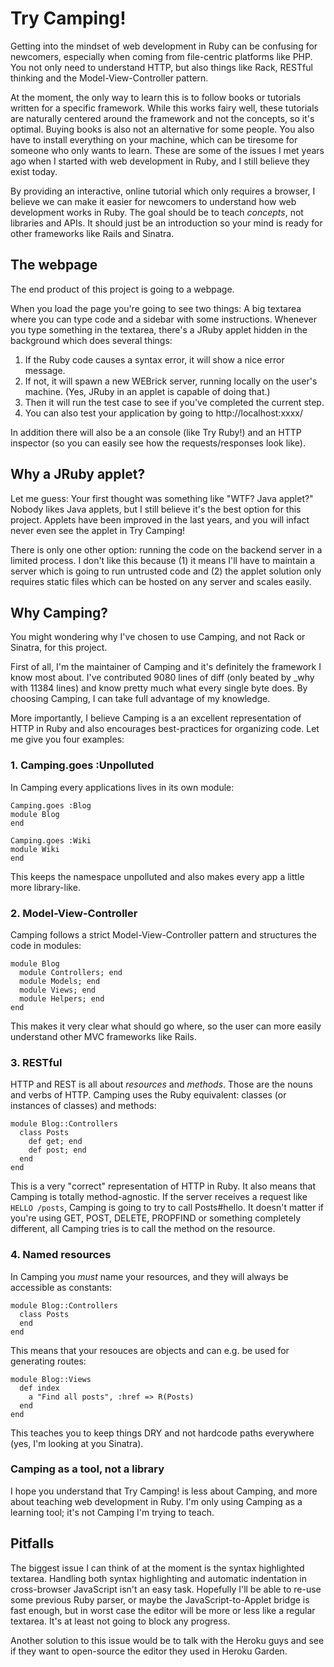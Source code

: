 Try Camping!
============

Getting into the mindset of web development in Ruby can be confusing for
newcomers, especially when coming from file-centric platforms like PHP. You not
only need to understand HTTP, but also things like Rack, RESTful thinking and
the Model-View-Controller pattern.

At the moment, the only way to learn this is to follow books or tutorials
written for a specific framework. While this works fairy well, these tutorials
are naturally centered around the framework and not the concepts, so it's
optimal. Buying books is also not an alternative for some people. You also have
to install everything on your machine, which can be tiresome for someone who
only wants to learn. These are some of the issues I met years ago when I started
with web development in Ruby, and I still believe they exist today.

By providing an interactive, online tutorial which only requires a browser, I
believe we can make it easier for newcomers to understand how web development
works in Ruby. The goal should be to teach *concepts*, not libraries and APIs.
It should just be an introduction so your mind is ready for other frameworks
like Rails and Sinatra.


The webpage
-----------

The end product of this project is going to a webpage.

When you load the page you're going to see two things: A big textarea where you
can type code and a sidebar with some instructions. Whenever you type something
in the textarea, there's a JRuby applet hidden in the background which does
several things:

1. If the Ruby code causes a syntax error, it will show a nice error message.
2. If not, it will spawn a new WEBrick server, running locally on the user's
   machine. (Yes, JRuby in an applet is capable of doing that.)
3. Then it will run the test case to see if you've completed the current step.
4. You can also test your application by going to http://localhost:xxxx/

In addition there will also be a an console (like Try Ruby!) and an HTTP
inspector (so you can easily see how the requests/responses look like).


Why a JRuby applet?
-------------------

Let me guess: Your first thought was something like "WTF? Java applet?" Nobody
likes Java applets, but I still believe it's the best option for this project.
Applets have been improved in the last years, and you will infact never even see
the applet in Try Camping!

There is only one other option: running the code on the backend server in a
limited process. I don't like this because (1) it means I'll have to maintain a
server which is going to run untrusted code and (2) the applet solution only
requires static files which can be hosted on any server and scales easily.


Why Camping?
------------

You might wondering why I've chosen to use Camping, and not Rack or Sinatra, for
this project.

First of all, I'm the maintainer of Camping and it's definitely the framework I
know most about. I've contributed 9080 lines of diff (only beated by _why with
11384 lines) and know pretty much what every single byte does. By choosing
Camping, I can take full advantage of my knowledge.

More importantly, I believe Camping is a an excellent representation of HTTP in
Ruby and also encourages best-practices for organizing code. Let me give you
four examples:

### 1. Camping.goes :Unpolluted

In Camping every applications lives in its own module:

    Camping.goes :Blog
    module Blog
    end
    
    Camping.goes :Wiki
    module Wiki
    end

This keeps the namespace unpolluted and also makes every app a little more
library-like.

### 2. Model-View-Controller

Camping follows a strict Model-View-Controller pattern and structures the code
in modules:

    module Blog
      module Controllers; end
      module Models; end
      module Views; end
      module Helpers; end
    end

This makes it very clear what should go where, so the user can more easily
understand other MVC frameworks like Rails.

### 3. RESTful

HTTP and REST is all about *resources* and *methods*. Those are the nouns and
verbs of HTTP. Camping uses the Ruby equivalent: classes (or instances of
classes) and methods:

    module Blog::Controllers
      class Posts
        def get; end
        def post; end
      end
    end

This is a very "correct" representation of HTTP in Ruby. It also means that
Camping is totally method-agnostic. If the server receives a request like `HELLO
/posts`, Camping is going to try to call Posts#hello. It doesn't matter if
you're using GET, POST, DELETE, PROPFIND or something completely different, all
Camping tries is to call the method on the resource.


### 4. Named resources

In Camping you *must* name your resources, and they will always be accessible as
constants:

    module Blog::Controllers
      class Posts
      end
    end

This means that your resouces are objects and can e.g. be used for generating
routes:

    module Blog::Views
      def index
        a "Find all posts", :href => R(Posts)
      end
    end

This teaches you to keep things DRY and not hardcode paths everywhere (yes, I'm
looking at you Sinatra).

### Camping as a tool, not a library

I hope you understand that Try Camping! is less about Camping, and more about
teaching web development in Ruby. I'm only using Camping as a learning tool;
it's not Camping I'm trying to teach.


Pitfalls
--------

The biggest issue I can think of at the moment is the syntax highlighted
textarea. Handling both syntax highlighting and automatic indentation in
cross-browser JavaScript isn't an easy task. Hopefully I'll be able to re-use
some previous Ruby parser, or maybe the JavaScript-to-Applet bridge is fast
enough, but in worst case the editor will be more or less like a regular
textarea. It's at least not going to block any progress.

Another solution to this issue would be to talk with the Heroku guys and see if
they want to open-source the editor they used in Heroku Garden.


